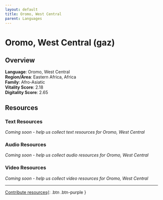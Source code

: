 ```yaml
---
layout: default
title: Oromo, West Central
parent: Languages
---
```


# Oromo, West Central (gaz)

## Overview

**Language**: Oromo, West Central  
**Region/Area**: Eastern Africa, Africa  
**Family**: Afro-Asiatic  
**Vitality Score**: 2.18  
**Digitality Score**: 2.65  

## Resources

### Text Resources
*Coming soon - help us collect text resources for Oromo, West Central*

### Audio Resources
*Coming soon - help us collect audio resources for Oromo, West Central*

### Video Resources
*Coming soon - help us collect video resources for Oromo, West Central*

---

[Contribute resources](https://fairtrain.github.io/){: .btn .btn-purple }
